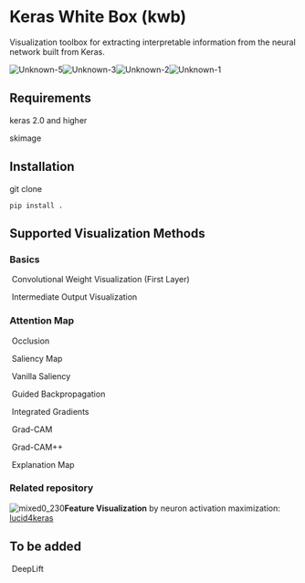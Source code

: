 # Keras White Box (kwb)

Visualization toolbox for extracting interpretable information from the neural network built from Keras.

![Unknown-5](../keraswhitebox/assets/Unknown-5.png)![Unknown-3](../keraswhitebox/assets/Unknown-3.png)![Unknown-2](../keraswhitebox/assets/Unknown-2.png)![Unknown-1](../keraswhitebox/assets/Unknown-1.png)



## Requirements

keras 2.0 and higher

skimage

 ## Installation

git clone

`pip install .`



## Supported Visualization Methods

### Basics

​	Convolutional Weight Visualization (First Layer)

​	Intermediate Output Visualization

### Attention Map

​	Occlusion

​	Saliency Map

​		Vanilla Saliency

​		Guided Backpropagation

​		Integrated Gradients

​	Grad-CAM

​	Grad-CAM++

​	Explanation Map



### Related repository

![mixed0_230](resources/mixed0_230.jpg)**Feature Visualization** by neuron activation maximization: [lucid4keras](https://github.com/totti0223/lucid4keras)



## To be added

​	DeepLift

​	



